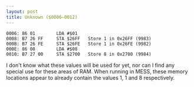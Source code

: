 ```yaml
---
layout: post
title: Unknown ($0006—0012)
---
```


```
0006: 86 01        LDA #$01
0008: B7 26 FF     STA $26FF   Store 1 in 0x26FF (9983)
000B: B7 26 FE     STA $26FE   Store 1 in 0x26FE (9982)
000E: 86 08        LDA #$08    
0010: B7 27 00     STA $2700   Store 8 in 0x2700 (9984)
```

I don't know what these values will be used for yet, nor can I find any special use for these areas of RAM. When running in MESS, these memory locations appear to already contain the values 1, 1 and 8 respectively.